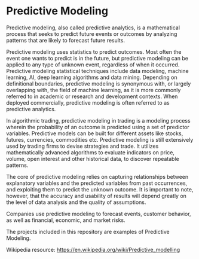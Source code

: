 # Predictive Modeling

Predictive modeling, also called predictive analytics, is a mathematical process that seeks to predict future events or outcomes by analyzing patterns that are likely to forecast future results. 

Predictive modeling uses statistics to predict outcomes. Most often the event one wants to predict is in the future, but predictive modeling can be applied to any type of unknown event, regardless of when it occurred. Predictive modeling statistical techniques include data modeling, machine learning, AI, deep learning algorithms and data mining. Depending on definitional boundaries, predictive modeling is synonymous with, or largely overlapping with, the field of machine learning, as it is more commonly referred to in academic or research and development contexts. When deployed commercially, predictive modeling is often referred to as predictive analytics.

In algorithmic trading, predictive modeling in trading is a modeling process wherein the probability of an outcome is predicted using a set of predictor variables. Predictive models can be built for different assets like stocks, futures, currencies, commodities etc. Predictive modeling is still extensively used by trading firms to devise strategies and trade. It utilizes mathematically advanced algorithms to evaluate indicators on price, volume, open interest and other historical data, to discover repeatable patterns.

The core of predictive modeling relies on capturing relationships between explanatory variables and the predicted variables from past occurrences, and exploiting them to predict the unknown outcome. It is important to note, however, that the accuracy and usability of results will depend greatly on the level of data analysis and the quality of assumptions.

Companies use predictive modeling to forecast events, customer behavior, as well as financial, economic, and market risks.

The projects included in this repository are examples of Predictive Modeling.

Wikipedia resource: https://en.wikipedia.org/wiki/Predictive_modelling
